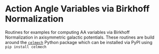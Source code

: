 # Action Angle Variables via Birkhoff Normalization
Routines for examples for computing AA variables via Birkhoff Normalization in
axisymmetric galactic potentials. These routines are build around the
[``celmech``](https://github.com/shadden/celmech) Python package which can be
installed via PyPI using `pip install celmech`
